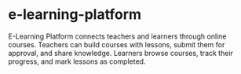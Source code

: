 # e-learning-platform
E-Learning Platform connects teachers and learners through online courses. Teachers can build courses with lessons, submit them for approval, and share knowledge. Learners browse courses, track their progress, and mark lessons as completed.
